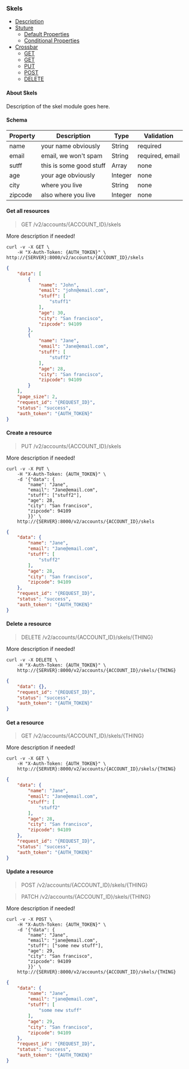 <!--
Section: Crossbar
Title: Skels
Language: en-US
-->

### Skels

* [Description](#description)
* [Stuture](#structure)
    * [Default Properties](#default-properties)
    * [Conditional Properties](#conditional-properties)
* [Crossbar](#crossbar)
    * [GET](#get-get-all-resources)
    * [GET](#get-get-a-resource)
    * [PUT](#put-create-a-resource)
    * [POST](#post-update-a-resource)
    * [DELETE](#delete-delete-a-resource)

#### About Skels

Description of the skel module goes here.


#### Schema

Property  | Description | Type | Validation
------------- | ------------- | ------------- | -------------
name   | your name obviously | String | required
email  | email, we won't spam | String | required, email
sutff | this is some good stuff | Array | none
age   | your age obviously | Integer | none
city  | where you live | String | none
zipcode  | also where you live | Integer | none


#### Get all resources

> GET /v2/accounts/{ACCOUNT_ID}/skels

More description if needed!

```shell
curl -v -X GET \
    -H "X-Auth-Token: {AUTH_TOKEN}" \
http://{SERVER}:8000/v2/accounts/{ACCOUNT_ID}/skels
```

```json
{
    "data": [
        {
            "name": "John",
            "email": "john@email.com",
            "stuff": [
                "stuff1"
            ],
            "age": 30,
            "city": "San francisco",
            "zipcode": 94109
        },
        {
            "name": "Jane",
            "email": "Jane@email.com",
            "stuff": [
                "stuff2"
            ],
            "age": 28,
            "city": "San francisco",
            "zipcode": 94109
        }
    ],
    "page_size": 2,
    "request_id": "{REQUEST_ID}",
    "status": "success",
    "auth_token": "{AUTH_TOKEN}"
}
```

#### Create a resource

> PUT /v2/accounts/{ACCOUNT_ID}/skels

More description if needed!

```shell
curl -v -X PUT \
    -H "X-Auth-Token: {AUTH_TOKEN}" \
    -d '{"data": {
        "name": "Jane",
        "email": "Jane@email.com",
        "stuff": ["stuff2"],
        "age": 28,
        "city": "San francisco",
        "zipcode": 94109
        }}' \
    http://{SERVER}:8000/v2/accounts/{ACCOUNT_ID}/skels
```

```json
{
    "data": {
        "name": "Jane",
        "email": "Jane@email.com",
        "stuff": [
            "stuff2"
        ],
        "age": 28,
        "city": "San francisco",
        "zipcode": 94109
    },
    "request_id": "{REQUEST_ID}",
    "status": "success",
    "auth_token": "{AUTH_TOKEN}"
}
```

#### Delete a resource

> DELETE /v2/accounts/{ACCOUNT_ID}/skels/{THING}

More description if needed!

```shell
curl -v -X DELETE \
    -H "X-Auth-Token: {AUTH_TOKEN}" \
    http://{SERVER}:8000/v2/accounts/{ACCOUNT_ID}/skels/{THING}
```

```json
{
    "data": {},
    "request_id": "{REQUEST_ID}",
    "status": "success",
    "auth_token": "{AUTH_TOKEN}"
}
```

#### Get a resource

> GET /v2/accounts/{ACCOUNT_ID}/skels/{THING}

More description if needed!

```shell
curl -v -X GET \
    -H "X-Auth-Token: {AUTH_TOKEN}" \
    http://{SERVER}:8000/v2/accounts/{ACCOUNT_ID}/skels/{THING}
```

```json
{
    "data": {
        "name": "Jane",
        "email": "Jane@email.com",
        "stuff": [
            "stuff2"
        ],
        "age": 28,
        "city": "San francisco",
        "zipcode": 94109
    },
    "request_id": "{REQUEST_ID}",
    "status": "success",
    "auth_token": "{AUTH_TOKEN}"
}
```

#### Update a resource

> POST /v2/accounts/{ACCOUNT_ID}/skels/{THING}

> PATCH /v2/accounts/{ACCOUNT_ID}/skels/{THING}

More description if needed!

```shell
curl -v -X POST \
    -H "X-Auth-Token: {AUTH_TOKEN}" \
    -d '{"data": {
        "name": "Jane",
        "email": "jane@email.com",
        "stuff": ["some new stuff"],
        "age": 29,
        "city": "San francisco",
        "zipcode": 94109
        }}' \
    http://{SERVER}:8000/v2/accounts/{ACCOUNT_ID}/skels/{THING}
```

```json
{
    "data": {
        "name": "Jane",
        "email": "jane@email.com",
        "stuff": [
            "some new stuff"
        ],
        "age": 29,
        "city": "San francisco",
        "zipcode": 94109
    },
    "request_id": "{REQUEST_ID}",
    "status": "success",
    "auth_token": "{AUTH_TOKEN}"
}
```
